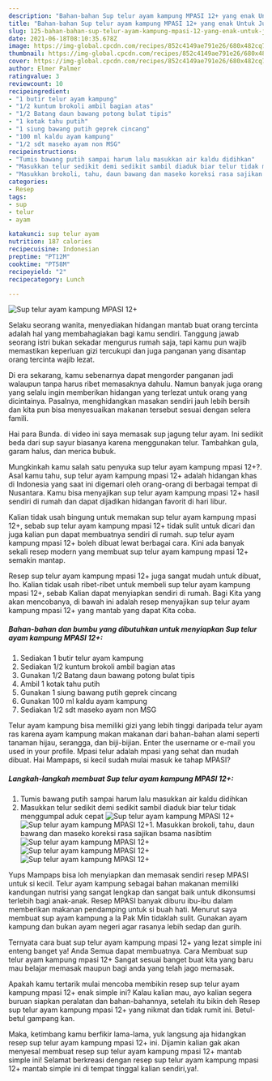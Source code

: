 ```yaml
---
description: "Bahan-bahan Sup telur ayam kampung MPASI 12+ yang enak Untuk Jualan"
title: "Bahan-bahan Sup telur ayam kampung MPASI 12+ yang enak Untuk Jualan"
slug: 125-bahan-bahan-sup-telur-ayam-kampung-mpasi-12-yang-enak-untuk-jualan
date: 2021-06-18T08:10:35.678Z
image: https://img-global.cpcdn.com/recipes/852c4149ae791e26/680x482cq70/sup-telur-ayam-kampung-mpasi-12-foto-resep-utama.jpg
thumbnail: https://img-global.cpcdn.com/recipes/852c4149ae791e26/680x482cq70/sup-telur-ayam-kampung-mpasi-12-foto-resep-utama.jpg
cover: https://img-global.cpcdn.com/recipes/852c4149ae791e26/680x482cq70/sup-telur-ayam-kampung-mpasi-12-foto-resep-utama.jpg
author: Elmer Palmer
ratingvalue: 3
reviewcount: 10
recipeingredient:
- "1 butir telur ayam kampung"
- "1/2 kuntum brokoli ambil bagian atas"
- "1/2 Batang daun bawang potong bulat tipis"
- "1 kotak tahu putih"
- "1 siung bawang putih geprek cincang"
- "100 ml kaldu ayam kampung"
- "1/2 sdt maseko ayam non MSG"
recipeinstructions:
- "Tumis bawang putih sampai harum lalu masukkan air kaldu didihkan"
- "Masukkan telur sedikit demi sedikit sambil diaduk biar telur tidak menggumpal aduk cepat"
- "Masukkan brokoli, tahu, daun bawang dan maseko koreksi rasa sajikan bsama nasibtim"
categories:
- Resep
tags:
- sup
- telur
- ayam

katakunci: sup telur ayam 
nutrition: 187 calories
recipecuisine: Indonesian
preptime: "PT12M"
cooktime: "PT58M"
recipeyield: "2"
recipecategory: Lunch

---
```



![Sup telur ayam kampung MPASI 12+](https://img-global.cpcdn.com/recipes/852c4149ae791e26/680x482cq70/sup-telur-ayam-kampung-mpasi-12-foto-resep-utama.jpg)

Selaku seorang wanita, menyediakan hidangan mantab buat orang tercinta adalah hal yang membahagiakan bagi kamu sendiri. Tanggung jawab seorang istri bukan sekadar mengurus rumah saja, tapi kamu pun wajib memastikan keperluan gizi tercukupi dan juga panganan yang disantap orang tercinta wajib lezat.

Di era  sekarang, kamu sebenarnya dapat mengorder panganan jadi walaupun tanpa harus ribet memasaknya dahulu. Namun banyak juga orang yang selalu ingin memberikan hidangan yang terlezat untuk orang yang dicintainya. Pasalnya, menghidangkan masakan sendiri jauh lebih bersih dan kita pun bisa menyesuaikan makanan tersebut sesuai dengan selera famili. 

Hai para Bunda. di video ini saya memasak sup jagung telur ayam. Ini sedikit beda dari sup sayur biasanya karena menggunakan telur. Tambahkan gula, garam halus, dan merica bubuk.

Mungkinkah kamu salah satu penyuka sup telur ayam kampung mpasi 12+?. Asal kamu tahu, sup telur ayam kampung mpasi 12+ adalah hidangan khas di Indonesia yang saat ini digemari oleh orang-orang di berbagai tempat di Nusantara. Kamu bisa menyajikan sup telur ayam kampung mpasi 12+ hasil sendiri di rumah dan dapat dijadikan hidangan favorit di hari libur.

Kalian tidak usah bingung untuk memakan sup telur ayam kampung mpasi 12+, sebab sup telur ayam kampung mpasi 12+ tidak sulit untuk dicari dan juga kalian pun dapat membuatnya sendiri di rumah. sup telur ayam kampung mpasi 12+ boleh dibuat lewat berbagai cara. Kini ada banyak sekali resep modern yang membuat sup telur ayam kampung mpasi 12+ semakin mantap.

Resep sup telur ayam kampung mpasi 12+ juga sangat mudah untuk dibuat, lho. Kalian tidak usah ribet-ribet untuk membeli sup telur ayam kampung mpasi 12+, sebab Kalian dapat menyiapkan sendiri di rumah. Bagi Kita yang akan mencobanya, di bawah ini adalah resep menyajikan sup telur ayam kampung mpasi 12+ yang mantab yang dapat Kita coba.

<!--inarticleads1-->

##### Bahan-bahan dan bumbu yang dibutuhkan untuk menyiapkan Sup telur ayam kampung MPASI 12+:

1. Sediakan 1 butir telur ayam kampung
1. Sediakan 1/2 kuntum brokoli ambil bagian atas
1. Gunakan 1/2 Batang daun bawang potong bulat tipis
1. Ambil 1 kotak tahu putih
1. Gunakan 1 siung bawang putih geprek cincang
1. Gunakan 100 ml kaldu ayam kampung
1. Sediakan 1/2 sdt maseko ayam non MSG


Telur ayam kampung bisa memiliki gizi yang lebih tinggi daripada telur ayam ras karena ayam kampung makan makanan dari bahan-bahan alami seperti tanaman hijau, serangga, dan biji-bijian. Enter the username or e-mail you used in your profile. Mpasi telur adalah mpasi yang sehat dan mudah dibuat. Hai Mampaps, si kecil sudah mulai masuk ke tahap MPASI? 

<!--inarticleads2-->

##### Langkah-langkah membuat Sup telur ayam kampung MPASI 12+:

1. Tumis bawang putih sampai harum lalu masukkan air kaldu didihkan
1. Masukkan telur sedikit demi sedikit sambil diaduk biar telur tidak menggumpal aduk cepat
<img src="//assets-global.cpcdn.com/assets/icons/button_play-2c75c40dde080a61004c1f40b05d8f140eaff45d7e9e6481dc71c63d2e7c4909.png" alt="Sup telur ayam kampung MPASI 12+"><img src="https://img-global.cpcdn.com/steps/1436aa292a9566cd/160x128cq70/sup-telur-ayam-kampung-mpasi-12-langkah-memasak-2-foto.jpg" alt="Sup telur ayam kampung MPASI 12+">1. Masukkan brokoli, tahu, daun bawang dan maseko koreksi rasa sajikan bsama nasibtim
<img src="https://img-global.cpcdn.com/steps/595144b23182dd33/160x128cq70/sup-telur-ayam-kampung-mpasi-12-langkah-memasak-3-foto.jpg" alt="Sup telur ayam kampung MPASI 12+"><img src="https://img-global.cpcdn.com/steps/d7158e6feb7c6b7f/160x128cq70/sup-telur-ayam-kampung-mpasi-12-langkah-memasak-3-foto.jpg" alt="Sup telur ayam kampung MPASI 12+"><img src="https://img-global.cpcdn.com/steps/90e913cb4c28950f/160x128cq70/sup-telur-ayam-kampung-mpasi-12-langkah-memasak-3-foto.jpg" alt="Sup telur ayam kampung MPASI 12+">

Yups Mampaps bisa loh menyiapkan dan memasak sendiri resep MPASI untuk si kecil. Telur ayam kampung sebagai bahan makanan memiliki kandungan nutrisi yang sangat lengkap dan sangat baik untuk dikonsumsi terlebih bagi anak-anak. Resep MPASI banyak diburu ibu-ibu dalam memberikan makanan pendamping untuk si buah hati. Menurut saya membuat sup ayam kampung a la Pak Min tidaklah sulit. Gunakan ayam kampung dan bukan ayam negeri agar rasanya lebih sedap dan gurih. 

Ternyata cara buat sup telur ayam kampung mpasi 12+ yang lezat simple ini enteng banget ya! Anda Semua dapat membuatnya. Cara Membuat sup telur ayam kampung mpasi 12+ Sangat sesuai banget buat kita yang baru mau belajar memasak maupun bagi anda yang telah jago memasak.

Apakah kamu tertarik mulai mencoba membikin resep sup telur ayam kampung mpasi 12+ enak simple ini? Kalau kalian mau, ayo kalian segera buruan siapkan peralatan dan bahan-bahannya, setelah itu bikin deh Resep sup telur ayam kampung mpasi 12+ yang nikmat dan tidak rumit ini. Betul-betul gampang kan. 

Maka, ketimbang kamu berfikir lama-lama, yuk langsung aja hidangkan resep sup telur ayam kampung mpasi 12+ ini. Dijamin kalian gak akan menyesal membuat resep sup telur ayam kampung mpasi 12+ mantab simple ini! Selamat berkreasi dengan resep sup telur ayam kampung mpasi 12+ mantab simple ini di tempat tinggal kalian sendiri,ya!.

